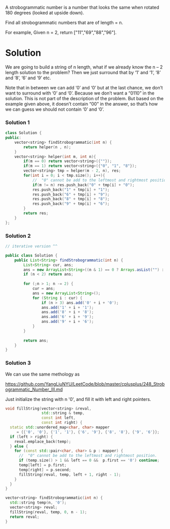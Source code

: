 A strobogrammatic number is a number that looks the same when rotated 180 degrees (looked at upside down).  

Find all strobogrammatic numbers that are of length = n.  

For example, Given n = 2, return ["11","69","88","96"].  

# Solution

We are going to build a string of n length, what if we already know the n – 2 length solution to the problem? Then we just surround that by ‘1’ and ‘1’, ‘8’ and ‘8’, ‘6’ and ‘9’ etc.

Note that in between we can add ‘0’ and ‘0’ but at the last chance, we don’t want to surround with ‘0’ and ‘0’. Because we don’t want a “0110” in the solution. This is not part of the description of the problem. But based on the example given above, it doesn’t contain “00” in the answer, so that’s how we can guess we should not contain ‘0’ and ‘0’.


### Solution 1

```cpp
class Solution {
public:
    vector<string> findStrobogrammatic(int n) {
        return helper(n , n);
    }
    vector<string> helper(int m, int n){
        if(m == 0) return vector<string>({""});
        if(m == 1) return vector<string>({"0", "1", "8"});
        vector<string> tmp = helper(m - 2, n), res;
        for(int i = 0; i < tmp.size(); i++){
            //  "0" cannot be add to the leftmost and rightmost position.
            if(m != n) res.push_back("0" + tmp[i] + "0"); 
            res.push_back("1" + tmp[i] + "1");
            res.push_back("6" + tmp[i] + "9");
            res.push_back("8" + tmp[i] + "8");
            res.push_back("9" + tmp[i] + "6");
        }
        return res;
    }
};
```

### Solution 2

```java
// iterative version ^^

public class Solution {
    public List<String> findStrobogrammatic(int n) {
        List<String> cur, ans;
        ans = new ArrayList<String>((n & 1) == 0 ? Arrays.asList("") : Arrays.asList("0", "1", "8"));
        if (n < 2) return ans;
        
        for (;n > 1; n -= 2) {
            cur = ans;
            ans = new ArrayList<String>();
            for (String i : cur) {
                if (n > 3) ans.add('0' + i + '0');
                ans.add('1' + i + '1');
                ans.add('8' + i + '8');
                ans.add('6' + i + '9');
                ans.add('9' + i + '6');
            }
        }
        
        return ans;
    }
}
```

### Solution 3

We can use the same methology as 

https://github.com/YangLiuNYU/LeetCode/blob/master/cplusplus/248_Strobogrammatic_Number_III.md

Just initialize the string with n '0', and fill it with left and right pointers.

```cpp
void fillString(vector<string> &reval,
                std::string & temp,
                const int left,
                const int right) {
  static std::unordered_map<char, char> mapper 
     = {{'0', '0'}, {'1', '1'}, {'6', '9'}, {'8', '8'}, {'9', '6'}};
  if (left > right) {
    reval.emplace_back(temp);
  } else {
    for (const std::pair<char, char> & p : mapper) {
      //  "0" cannot be add to the leftmost and rightmost position.
      if (temp.size() > 1 && left == 0 &&  p.first == '0') continue;
      temp[left] = p.first;
      temp[right] = p.second;
      fillString(reval, temp, left + 1, right - 1);
    }
  }
}

vector<string> findStrobogrammatic(int n) {
  std::string temp(n, '0');
  vector<string> reval;
  fillString(reval, temp, 0, n - 1);
  return reval;
}
```
